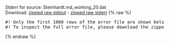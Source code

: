 Stderr for source:  Steinhardt.md_working_20.dat   
Download: [zipped raw stdout](Steinhardt.md_working_20.dat.plumed_master.stdout.txt.zip) - [zipped raw stderr](Steinhardt.md_working_20.dat.plumed_master.stderr.txt.zip) 
{% raw %}
<pre>
#! Only the first 1000 rows of the error file are shown below
#! To inspect the full error file, please download the zipped raw stderr file above
</pre>
{% endraw %}
